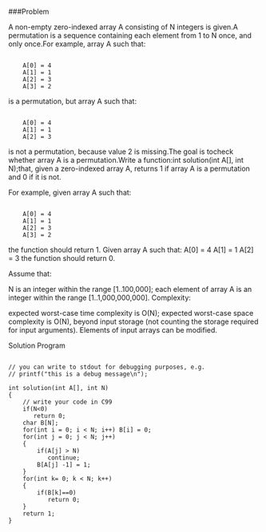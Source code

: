 ###Problem

A non-empty zero-indexed array A consisting of N integers is given.A permutation is a sequence containing each element from 1 to N once, and only once.For example, array A such that:
<pre><code>
    A[0] = 4
    A[1] = 1
    A[2] = 3
    A[3] = 2
</code></pre>
is a permutation, but array A such that:   
<pre><code>
    A[0] = 4
    A[1] = 1
    A[2] = 3
</code></pre>

is not a permutation, because value 2 is missing.The goal is tocheck whether array A is a permutation.Write a function:int solution(int A[], int N);that, given a zero-indexed array A, returns 1 if array A is a permutation and 0 if it is not.

For example, given array A such that:
<pre><code>
    A[0] = 4
    A[1] = 1
    A[2] = 3
    A[3] = 2
</code></pre>
the function should return 1.
Given array A such that:
    A[0] = 4
    A[1] = 1
    A[2] = 3
the function should return 0.

Assume that:

N is an integer within the range [1..100,000];
each element of array A is an integer within the range [1..1,000,000,000].
Complexity:

expected worst-case time complexity is O(N);
expected worst-case space complexity is O(N), beyond input storage (not counting the storage required for input arguments).
Elements of input arrays can be modified.


Solution Program
<pre><code>
// you can write to stdout for debugging purposes, e.g.
// printf("this is a debug message\n");

int solution(int A[], int N) 
{
    // write your code in C99
    if(N<0)
       return 0;
    char B[N];
    for(int i = 0; i < N; i++) B[i] = 0;
    for(int j = 0; j < N; j++)
    {
        if(A[j] > N)
           continue;
        B[A[j] -1] = 1;    
    }
    for(int k= 0; k < N; k++)
    {
        if(B[k]==0)
           return 0;
    }
    return 1;
}
</code></pre>